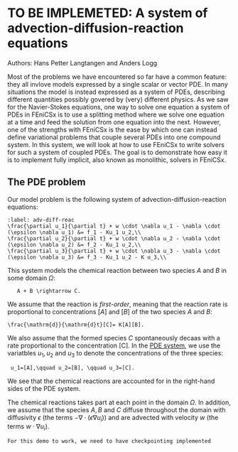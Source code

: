 # TO BE IMPLEMETED: A system of advection-diffusion-reaction equations
Authors: Hans Petter Langtangen and Anders Logg 

Most of the problems we have encountered so far have a common feature: they all invlove models expressed by a single scalar or vector PDE.
In many situations the model is instead expressed as a system of PDEs, describing different quantities possibly govered by (very) different physics. 
As we saw for the Navier-Stokes equations, one way to solve one equation a system of PDEs in FEniCSx is to use a splitting method where we solve one equation at a time and feed the solution from one  equation into the next. However, one of the strengths with FEniCSx  is the ease by which one can instead define variational problems that couple several PDEs into one compound system. In this system, we will look at how to use FEniCSx to write solvers for such a system of coupled PDEs. The goal is to demonstrate how easy it is to implement fully implicit, also known as monolithic, solvers in FEniCSx.

## The PDE problem
Our model problem is the following system of advection-diffusion-reaction equations:
```{math}
:label: adv-diff-reac
\frac{\partial u_1}{\partial t} + w \cdot \nabla u_1 - \nabla \cdot (\epsilon \nabla u_1) &= f_1 - Ku_1 u_2,\\
\frac{\partial u_2}{\partial t} + w \cdot \nabla u_2 - \nabla \cdot (\epsilon \nabla u_2) &= f_2 - Ku_1 u_2,\\
\frac{\partial u_3}{\partial t} + w \cdot \nabla u_3 - \nabla \cdot (\epsilon \nabla u_3) &= f_3 - Ku_1 u_2 - K u_3,\\
```
This system models the chemical reaction between two species $A$ and $B$ in some domain $\Omega$:
```{math}
   A + B \rightarrow C.
```
We assume that the  reaction is *first-order*, meaning that the reaction rate is proportional to concentrations $[A]$ and $[B]$ of the two species $A$ and $B$:
```{math}
\frac{\mathrm{d}}{\mathrm{d}t}[C]= K[A][B].
```
We also assume that the formed species $C$ spontaneously decaas with a rate proportional to the concentration [C]. In the [PDE system](adv-diff-reac), we use the variatbles $u_1, u_2$ and $u_3$ to denote the concentrations of the three species:
```{math}
 u_1=[A],\qquad u_2=[B], \qquad u_3=[C].
```
We see that the chemical reactions are accounted for in the right-hand sides of the PDE system.

The chemical reactions takes part at each point in the domain $\Omega$. 
In addition, we assume that the species $A, B$ and $C$ diffuse throughout the domain with diffusivity $\epsilon$  (the terms $-\nabla \cdot (\epsilon \nabla u_i)$) and are advected with velocity $w$ (the terms $w\cdot \nabla u_i$).

```{admonition} Implementation note
For this demo to work, we need to have checkpointing implemented
```
